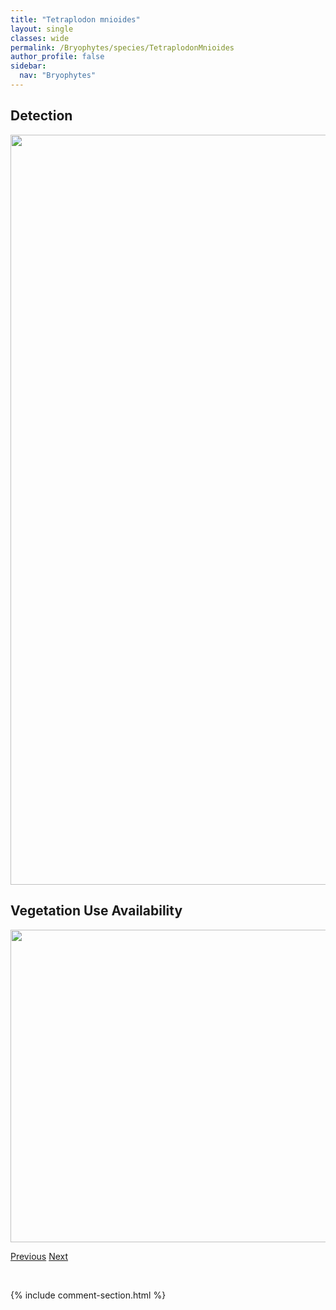 ```yaml
---
title: "Tetraplodon mnioides"
layout: single
classes: wide
permalink: /Bryophytes/species/TetraplodonMnioides
author_profile: false
sidebar:
  nav: "Bryophytes"
---
```


<h2>Detection</h2>

<a href="https://drive.google.com/uc?export=view&id=16q6jqLstt1yJCloiDSqWyfkCTOvcnxQh">
<img src="https://drive.google.com/uc?export=view&id=16q6jqLstt1yJCloiDSqWyfkCTOvcnxQh" height = "1200" width = "800">
</a>


<h2>Vegetation Use Availability</h2>

<a href="https://drive.google.com/uc?export=view&id=1rtYH9sY1BVkRYpJ5SPjkvI1SinV-XSj3">
<img src="https://drive.google.com/uc?export=view&id=1rtYH9sY1BVkRYpJ5SPjkvI1SinV-XSj3" height = "500" width = "1000">
</a>


<a href="/DevelopmentWebsite/Bryophytes/species/TayloriaSerrata" class="pagination--pager" title="Tayloria serrata">Previous</a> <a href="/DevelopmentWebsite/Bryophytes/species/ThuidiumDelicatulum" class="pagination--pager" title="Thuidium delicatulum">Next</a>

<p>&nbsp;</p>

{% include comment-section.html %}

